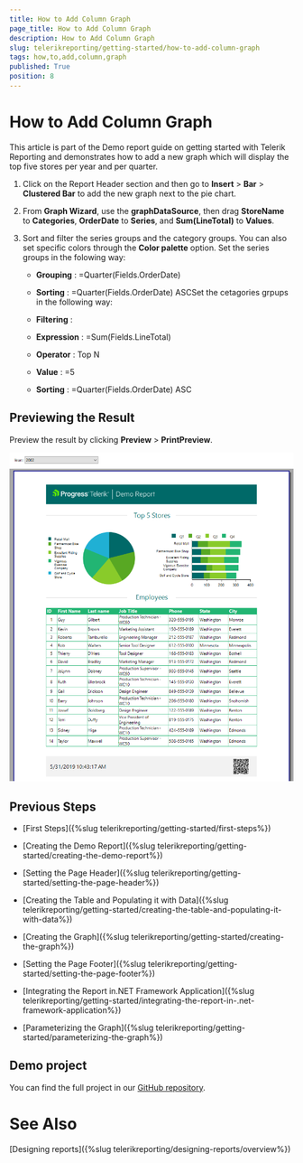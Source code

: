 ```yaml
---
title: How to Add Column Graph
page_title: How to Add Column Graph 
description: How to Add Column Graph
slug: telerikreporting/getting-started/how-to-add-column-graph
tags: how,to,add,column,graph
published: True
position: 8
---
```


# How to Add Column Graph



This article is part of the Demo report guide on getting started with Telerik Reporting and demonstrates         how to add a new graph which will display the top five stores per year and per quarter.       


1. Click on the Report Header section and then go to __Insert__ > __Bar__ > __Clustered Bar__             to add the new graph next to the pie chart.             

1. From __Graph Wizard__, use the __graphDataSource__, then drag __StoreName__ to __Categories__,               __OrderDate__ to __Series__, and __Sum(LineTotal)__ to __Values__.             

1. Sort and filter the series groups and the category groups. You can also set specific colors through the __Color palette__ option.             Set the series groups in the folowing way:             

   + __Grouping__ : =Quarter(Fields.OrderDate)

   + __Sorting__ : =Quarter(Fields.OrderDate) ASCSet the cetagories grpups in the following way:             

   + __Filtering__ :                 

   + __Expression__ : =Sum(Fields.LineTotal)

   + __Operator__ : Top N

   + __Value__ : =5

   + __Sorting__ : =Quarter(Fields.OrderDate) ASC

## Previewing the Result

Preview the result by clicking __Preview__ > __PrintPreview__.           

  ![FinalGS](images/FinalGS.PNG)

## Previous Steps

* [First Steps]({%slug telerikreporting/getting-started/first-steps%})

* [Creating the Demo Report]({%slug telerikreporting/getting-started/creating-the-demo-report%})

* [Setting the Page Header]({%slug telerikreporting/getting-started/setting-the-page-header%})

* [Creating the Table and Populating it with Data]({%slug telerikreporting/getting-started/creating-the-table-and-populating-it-with-data%})

* [Creating the Graph]({%slug telerikreporting/getting-started/creating-the-graph%})

* [Setting the Page Footer]({%slug telerikreporting/getting-started/setting-the-page-footer%})

* [Integrating the Report in.NET Framework Application]({%slug telerikreporting/getting-started/integrating-the-report-in-.net-framework-application%})

* [Parameterizing the Graph]({%slug telerikreporting/getting-started/parameterizing-the-graph%})

## Demo project

You can find the full project in our  [GitHub repository](https://github.com/telerik/reporting-samples/tree/master/FirstStepsProject).         

#
# See Also

[Designing reports]({%slug telerikreporting/designing-reports/overview%})

